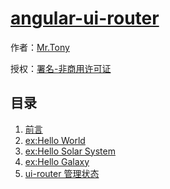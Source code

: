 # [angular-ui-router]()

作者：[Mr.Tony](https://github.com/xtidt)

授权：<a rel="license" href="http://creativecommons.org/licenses/by-nc/4.0/">署名-非商用许可证</a>

## 目录
1. [前言](#README)
1. [ex:Hello World](#docs/ex_1)
1. [ex:Hello Solar System](#docs/ex_2)
1. [ex:Hello Galaxy](#docs/ex_3)
1. [ui-router 管理状态](#docs/intro)


